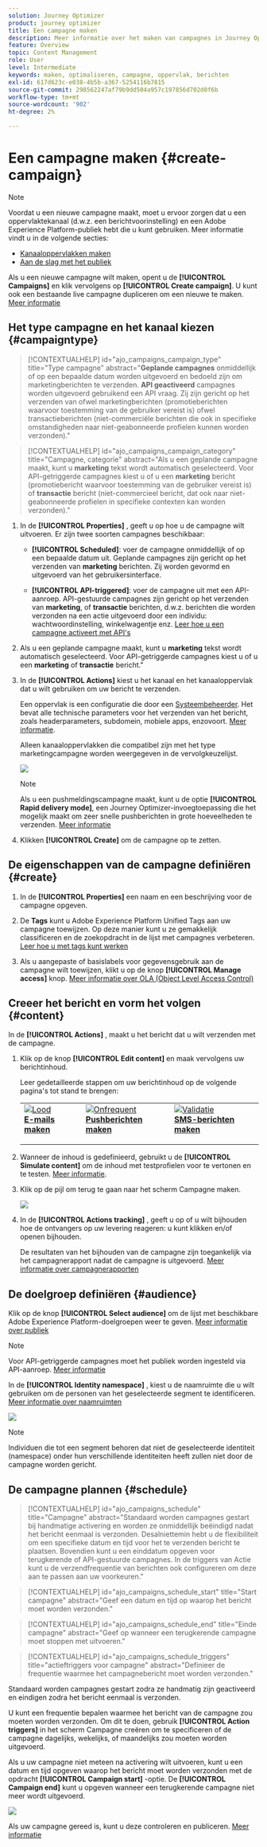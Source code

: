 ```yaml
---
solution: Journey Optimizer
product: journey optimizer
title: Een campagne maken
description: Meer informatie over het maken van campagnes in Journey Optimizer
feature: Overview
topic: Content Management
role: User
level: Intermediate
keywords: maken, optimaliseren, campagne, oppervlak, berichten
exl-id: 617d623c-e038-4b5b-a367-5254116b7815
source-git-commit: 298562247af79b9dd504a957c197856d702d0f6b
workflow-type: tm+mt
source-wordcount: '902'
ht-degree: 2%

---
```


# Een campagne maken {#create-campaign}

>[!NOTE]
>
>Voordat u een nieuwe campagne maakt, moet u ervoor zorgen dat u een oppervlaktekanaal (d.w.z. een berichtvoorinstelling) en een Adobe Experience Platform-publiek hebt die u kunt gebruiken. Meer informatie vindt u in de volgende secties:
>
>* [Kanaaloppervlakken maken](../configuration/channel-surfaces.md)
>* [Aan de slag met het publiek](../audience/about-audiences.md)

Als u een nieuwe campagne wilt maken, opent u de **[!UICONTROL Campaigns]** en klik vervolgens op **[!UICONTROL Create campaign]**. U kunt ook een bestaande live campagne dupliceren om een nieuwe te maken. [Meer informatie](modify-stop-campaign.md#duplicate)

## Het type campagne en het kanaal kiezen {#campaigntype}

>[!CONTEXTUALHELP]
>id="ajo_campaigns_campaign_type"
>title="Type campagne"
>abstract="**Geplande campagnes** onmiddellijk of op een bepaalde datum worden uitgevoerd en bedoeld zijn om marketingberichten te verzenden. **API geactiveerd** campagnes worden uitgevoerd gebruikend een API vraag. Zij zijn gericht op het verzenden van ofwel marketingberichten (promotieberichten waarvoor toestemming van de gebruiker vereist is) ofwel transactieberichten (niet-commerciële berichten die ook in specifieke omstandigheden naar niet-geabonneerde profielen kunnen worden verzonden)."

>[!CONTEXTUALHELP]
>id="ajo_campaigns_campaign_category"
>title="Campagne, categorie"
>abstract="Als u een geplande campagne maakt, kunt u **marketing** tekst wordt automatisch geselecteerd. Voor API-getriggerde campagnes kiest u of u een **marketing** bericht (promotiebericht waarvoor toestemming van de gebruiker vereist is) of **transactie** bericht (niet-commercieel bericht, dat ook naar niet-geabonneerde profielen in specifieke contexten kan worden verzonden)."

1. In de **[!UICONTROL Properties]** , geeft u op hoe u de campagne wilt uitvoeren. Er zijn twee soorten campagnes beschikbaar:

   * **[!UICONTROL Scheduled]**: voer de campagne onmiddellijk of op een bepaalde datum uit. Geplande campagnes zijn gericht op het verzenden van **marketing** berichten. Zij worden gevormd en uitgevoerd van het gebruikersinterface.

   * **[!UICONTROL API-triggered]**: voer de campagne uit met een API-aanroep. API-gestuurde campagnes zijn gericht op het verzenden van **marketing**, of **transactie** berichten, d.w.z. berichten die worden verzonden na een actie uitgevoerd door een individu: wachtwoordinstelling, winkelwagentje enz. [Leer hoe u een campagne activeert met API&#39;s](api-triggered-campaigns.md)

1. Als u een geplande campagne maakt, kunt u **marketing** tekst wordt automatisch geselecteerd. Voor API-getriggerde campagnes kiest u of u een **marketing** of **transactie** bericht.&quot;

1. In de **[!UICONTROL Actions]** kiest u het kanaal en het kanaaloppervlak dat u wilt gebruiken om uw bericht te verzenden.

   Een oppervlak is een configuratie die door een [Systeembeheerder](../start/path/administrator.md). Het bevat alle technische parameters voor het verzenden van het bericht, zoals headerparameters, subdomein, mobiele apps, enzovoort. [Meer informatie](../configuration/channel-surfaces.md).

   Alleen kanaaloppervlakken die compatibel zijn met het type marketingcampagne worden weergegeven in de vervolgkeuzelijst.

   ![](assets/create-campaign-action.png)

   >[!NOTE]
   >
   >Als u een pushmeldingscampagne maakt, kunt u de optie **[!UICONTROL Rapid delivery mode]**, een Journey Optimizer-invoegtoepassing die het mogelijk maakt om zeer snelle pushberichten in grote hoeveelheden te verzenden. [Meer informatie](../push/create-push.md#rapid-delivery)

1. Klikken **[!UICONTROL Create]** om de campagne op te zetten.

## De eigenschappen van de campagne definiëren {#create}

1. In de **[!UICONTROL Properties]** een naam en een beschrijving voor de campagne opgeven.

   <!--To test the content of your message, toggle the **[!UICONTROL Content experiment]** option on. This allows you to test multiple variables of a delivery on populations samples, in order to define which treatment has the biggest impact on the targeted population.[Learn more about content experiment](../campaigns/content-experiment.md).-->

1. De **Tags** kunt u Adobe Experience Platform Unified Tags aan uw campagne toewijzen. Op deze manier kunt u ze gemakkelijk classificeren en de zoekopdracht in de lijst met campagnes verbeteren. [Leer hoe u met tags kunt werken](../start/search-filter-categorize.md#tags)

1. Als u aangepaste of basislabels voor gegevensgebruik aan de campagne wilt toewijzen, klikt u op de knop **[!UICONTROL Manage access]** knop. [Meer informatie over OLA (Object Level Access Control)](../administration/object-based-access.md)

## Creeer het bericht en vorm het volgen {#content}

In de **[!UICONTROL Actions]** , maakt u het bericht dat u wilt verzenden met de campagne.

1. Klik op de knop **[!UICONTROL Edit content]** en maak vervolgens uw berichtinhoud.

   Leer gedetailleerde stappen om uw berichtinhoud op de volgende pagina&#39;s tot stand te brengen:

   <table style="table-layout:fixed">
    <tr style="border: 0;">
    <td>
    <a href="../email/create-email.md">
    <img alt="Lood" src="../assets/do-not-localize/email.jpg">
    </a>
    <div><a href="../email/create-email.md"><strong>E-mails maken</strong>
    </div>
    <p>
    </td>
    <td>
    <a href="../push/create-push.md">
      <img alt="Onfrequent" src="../assets/do-not-localize/push.jpg">
    </a>
    <div>
    <a href="../push/create-push.md"><strong>Pushberichten maken</strong></a>
    </div>
    <p>
    </td>
    <td>
    <a href="../sms/create-sms.md">
      <img alt="Validatie" src="../assets/do-not-localize/sms.jpg">
    </a>
    <div>
    <a href="../sms/create-sms.md"><strong>SMS-berichten maken</strong></a>
    </div>
    <p>
    </td>
    </tr>
    </table>

1. Wanneer de inhoud is gedefinieerd, gebruikt u de **[!UICONTROL Simulate content]** om de inhoud met testprofielen voor te vertonen en te testen. [Meer informatie](../email/preview.md).

1. Klik op de pijl om terug te gaan naar het scherm Campagne maken.

   ![](assets/create-campaign-design.png)

1. In de **[!UICONTROL Actions tracking]** , geeft u op of u wilt bijhouden hoe de ontvangers op uw levering reageren: u kunt klikken en/of openen bijhouden.

   De resultaten van het bijhouden van de campagne zijn toegankelijk via het campagnerapport nadat de campagne is uitgevoerd. [Meer informatie over campagnerapporten](../reports/campaign-global-report.md)

## De doelgroep definiëren {#audience}

Klik op de knop **[!UICONTROL Select audience]** om de lijst met beschikbare Adobe Experience Platform-doelgroepen weer te geven. [Meer informatie over publiek](../audience/about-audiences.md)

>[!NOTE]
>
>Voor API-getriggerde campagnes moet het publiek worden ingesteld via API-aanroep. [Meer informatie](api-triggered-campaigns.md)

In de **[!UICONTROL Identity namespace]** , kiest u de naamruimte die u wilt gebruiken om de personen van het geselecteerde segment te identificeren. [Meer informatie over naamruimten](../event/about-creating.md#select-the-namespace)

![](assets/create-campaign-namespace.png)

>[!NOTE]
>
>Individuen die tot een segment behoren dat niet de geselecteerde identiteit (namespace) onder hun verschillende identiteiten heeft zullen niet door de campagne worden gericht.

<!--If you are are creating an API-triggered campaign, the **[!UICONTROL cURL request]** section allows you to retrieve the **[!UICONTROL Campaign ID]** to use in the API call. [Learn more](api-triggered-campaigns.md)-->

## De campagne plannen {#schedule}

>[!CONTEXTUALHELP]
>id="ajo_campaigns_schedule"
>title="Campagne"
>abstract="Standaard worden campagnes gestart bij handmatige activering en worden ze onmiddellijk beëindigd nadat het bericht eenmaal is verzonden. Desalniettemin hebt u de flexibiliteit om een specifieke datum en tijd voor het te verzenden bericht te plaatsen. Bovendien kunt u een einddatum opgeven voor terugkerende of API-gestuurde campagnes. In de triggers van Actie kunt u de verzendfrequentie van berichten ook configureren om deze aan te passen aan uw voorkeuren."

>[!CONTEXTUALHELP]
>id="ajo_campaigns_schedule_start"
>title="Start campagne"
>abstract="Geef een datum en tijd op waarop het bericht moet worden verzonden."

>[!CONTEXTUALHELP]
>id="ajo_campaigns_schedule_end"
>title="Einde campagne"
>abstract="Geef op wanneer een terugkerende campagne moet stoppen met uitvoeren."

>[!CONTEXTUALHELP]
>id="ajo_campaigns_schedule_triggers"
>title="actieftriggers voor campagne"
>abstract="Definieer de frequentie waarmee het campagnebericht moet worden verzonden."

Standaard worden campagnes gestart zodra ze handmatig zijn geactiveerd en eindigen zodra het bericht eenmaal is verzonden.

U kunt een frequentie bepalen waarmee het bericht van de campagne zou moeten worden verzonden. Om dit te doen, gebruik **[!UICONTROL Action triggers]** in het scherm Campagne creëren om te specificeren of de campagne dagelijks, wekelijks, of maandelijks zou moeten worden uitgevoerd.

Als u uw campagne niet meteen na activering wilt uitvoeren, kunt u een datum en tijd opgeven waarop het bericht moet worden verzonden met de opdracht **[!UICONTROL Campaign start]** -optie. De **[!UICONTROL Campaign end]** kunt u opgeven wanneer een terugkerende campagne niet meer wordt uitgevoerd.

![](assets/create-campaign-schedule.png)

Als uw campagne gereed is, kunt u deze controleren en publiceren. [Meer informatie](review-activate-campaign.md)
